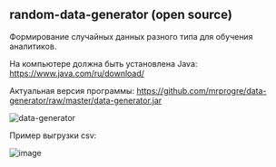 random-data-generator (open source)
----

Формирование случайных данных разного типа для обучения аналитиков.

На компьютере должна быть установлена Java: 
https://www.java.com/ru/download/

Актуальная версия программы: 
https://github.com/mrprogre/data-generator/raw/master/data-generator.jar

![data-generator](https://user-images.githubusercontent.com/45883640/187168639-efcc1bb3-7cea-40e4-8756-66be1a30efff.png)


Пример выгрузки csv:

![image](https://user-images.githubusercontent.com/45883640/187154713-dc6fa3c1-83b0-4c7d-9cf3-a9da86c612be.png)
